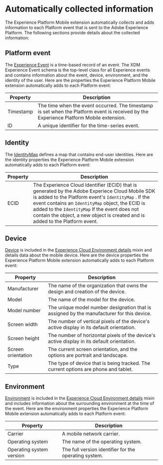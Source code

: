# Automatically collected information

The Experience Platform Mobile extension automatically collects and adds information to each Platform event that is sent to the Adobe Experience Platform. The following sections provide details about the collected information:

## Platform event

The [Experience Event](https://github.com/adobe/xdm/blob/master/docs/reference/context/experienceevent.schema.md) is a time-based record of an event. The XDM Experience Event schema is the top-level class for all Experience events and contains information about the event, device, environment, and the identity of the user. Here are the properties the Experience Platform Mobile extension automatically adds to each Platform event:

| Property  | Description                                                  |
| --------- | ------------------------------------------------------------ |
| Timestamp | The time when the event occurred. The timestamp is set when the Platform event is received by the Experience Platform Mobile extension. |
| ID        | A unique identifier for the time-series event.               |

## Identity

The [IdentityMap](https://github.com/adobe/xdm/blob/1c22180490558e3c13352fe3e0540cb7e93c69ca/docs/reference/context/identitymap.schema.md) defines a map that contains end-user identities. Here are the identity properties the Experience Platform Mobile extension automatically adds to each Platform event:

| Property | Description                                                  |
| -------- | ------------------------------------------------------------ |
| ECID     | The Experience Cloud Identifier (ECID)  that is generated by the Adobe Experiece Cloud Mobile SDK is added to the Platform event's `IdentityMap` . If the event contains an `IdentityMap` object, the ECID is added to the `IdentityMap` If the event does not contain the object, a new object is created and is added to the Platform event. |

## Device

[Device](https://github.com/adobe/xdm/blob/1c22180490558e3c13352fe3e0540cb7e93c69ca/docs/reference/context/device.schema.md) is included in the [Experience Cloud Environment details](https://github.com/adobe/xdm/blob/1c22180490558e3c13352fe3e0540cb7e93c69ca/docs/reference/context/experienceevent-environment-details.schema.md) mixin and details data about the mobile device. Here are the device properties the Experience Platform Mobile extension automatically adds to each Platform event:

| Property           | Description                                                  |
| ------------------ | ------------------------------------------------------------ |
| Manufacturer       | The name of the organization that owns the design and creation of the device. |
| Model              | The name of the model for the device.                        |
| Model number       | The unique model number designation that is assigned by the manufacturer for this device. |
| Screen width       | The number of vertical pixels of the device's active display in its default orientation. |
| Screen height      | The number of horizontal pixels of the device's active display in its default orientation. |
| Screen orientation | The current screen orientation, and the options are portrait and landscape. |
| Type               | The type of device that is being tracked. The current options are phone and tablet. |

## Environment

[Environment](https://github.com/adobe/xdm/blob/1c22180490558e3c13352fe3e0540cb7e93c69ca/docs/reference/context/environment.schema.md) is included in the  [Experience Cloud Environment details](https://github.com/adobe/xdm/blob/1c22180490558e3c13352fe3e0540cb7e93c69ca/docs/reference/context/experienceevent-environment-details.schema.md) mixin and includes information about the surrounding environment at the time of the event. Here are the environment properties the Experience Platform Mobile extension automatically adds to each Platform event:

| Property                 | Description                                           |
| ------------------------ | ----------------------------------------------------- |
| Carrier                  | A mobile network carrier.                             |
| Operating system         | The name of the operating system.                     |
| Operating system version | The full version identifier for the operating system. |





